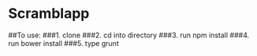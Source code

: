 # Scramblapp
##To use:
###1. clone
###2. cd into directory
###3. run npm install
###4. run bower install
###5. type grunt
